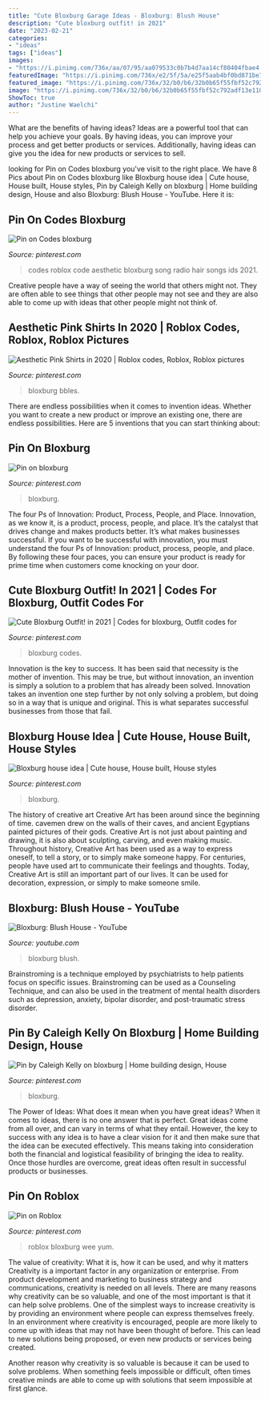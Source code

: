 ```yaml
---
title: "Cute Bloxburg Garage Ideas - Bloxburg: Blush House"
description: "Cute bloxburg outfit! in 2021"
date: "2023-02-21"
categories:
- "ideas"
tags: ["ideas"]
images:
- "https://i.pinimg.com/736x/aa/07/95/aa079533c0b7b4d7aa14cf80404fbae4.jpg"
featuredImage: "https://i.pinimg.com/736x/e2/5f/5a/e25f5aab4bf0bd871be711320f8192be.jpg"
featured_image: "https://i.pinimg.com/736x/32/b0/b6/32b0b65f55fbf52c792adf13e1104bad.jpg"
image: "https://i.pinimg.com/736x/32/b0/b6/32b0b65f55fbf52c792adf13e1104bad.jpg"
ShowToc: true
author: "Justine Waelchi"
---
```



What are the benefits of having ideas?
Ideas are a powerful tool that can help you achieve your goals. By having ideas, you can improve your process and get better products or services. Additionally, having ideas can give you the idea for new products or services to sell.

	

		
looking for Pin on Codes bloxburg you've visit to the right place. We have 8 Pics about Pin on Codes bloxburg like Bloxburg house idea | Cute house, House built, House styles, Pin by Caleigh Kelly on bloxburg | Home building design, House and also Bloxburg: Blush House - YouTube. Here it is:
		
    
## Pin On Codes Bloxburg

<img loading=lazy src="https://i.pinimg.com/736x/3c/fc/ae/3cfcaea7857a367989a0aee6c64067c5.jpg" onerror="this.onerror=null;this.src='https://tse3.mm.bing.net/th?id=OIP.8KwBtjjHlfXW3urK6fNUoAHaNK&amp;pid=15.1';" alt="Pin on Codes bloxburg">

_Source: pinterest.com_

>codes roblox code aesthetic bloxburg song radio hair songs ids 2021. 

	

Creative people have a way of seeing the world that others might not. They are often able to see things that other people may not see and they are also able to come up with ideas that other people might not think of.

    
## Aesthetic Pink Shirts In 2020 | Roblox Codes, Roblox, Roblox Pictures

<img loading=lazy src="https://i.pinimg.com/736x/6d/b6/a7/6db6a7144d59f3a276b0ed8ae7f762e1.jpg" onerror="this.onerror=null;this.src='https://tse4.mm.bing.net/th?id=OIP.gphczWxV3TOIQauFiYFiSQHaHV&amp;pid=15.1';" alt="Aesthetic Pink Shirts in 2020 | Roblox codes, Roblox, Roblox pictures">

_Source: pinterest.com_

>bloxburg bbles. 

	

There are endless possibilities when it comes to invention ideas. Whether you want to create a new product or improve an existing one, there are endless possibilities. Here are 5 inventions that you can start thinking about: 

    
## Pin On Bloxburg

<img loading=lazy src="https://i.pinimg.com/736x/aa/07/95/aa079533c0b7b4d7aa14cf80404fbae4.jpg" onerror="this.onerror=null;this.src='https://tse1.mm.bing.net/th?id=OIP.Uc0VsBN4NHRPFsEsmZmyMAHaKk&amp;pid=15.1';" alt="Pin on bloxburg">

_Source: pinterest.com_

>bloxburg. 

	

The four Ps of Innovation: Product, Process, People, and Place.
Innovation, as we know it, is a product, process, people, and place. It’s the catalyst that drives change and makes products better. It’s what makes businesses successful.
If you want to be successful with innovation, you must understand the four Ps of Innovation: product, process, people, and place. By following these four paces, you can ensure your product is ready for prime time when customers come knocking on your door.

    
## Cute Bloxburg Outfit! In 2021 | Codes For Bloxburg, Outfit Codes For

<img loading=lazy src="https://i.pinimg.com/736x/c8/bc/da/c8bcda6c2d911fb98b1502f336e57833.jpg" onerror="this.onerror=null;this.src='https://tse3.mm.bing.net/th?id=OIP.acC4eANOINRydmb21vQ9iAHaMa&amp;pid=15.1';" alt="Cute Bloxburg Outfit! in 2021 | Codes for bloxburg, Outfit codes for">

_Source: pinterest.com_

>bloxburg codes. 

	

Innovation is the key to success. It has been said that necessity is the mother of invention. This may be true, but without innovation, an invention is simply a solution to a problem that has already been solved. Innovation takes an invention one step further by not only solving a problem, but doing so in a way that is unique and original. This is what separates successful businesses from those that fail.

    
## Bloxburg House Idea | Cute House, House Built, House Styles

<img loading=lazy src="https://i.pinimg.com/736x/9a/bf/c8/9abfc84599d7ef183d0e4f690ad2a123.jpg" onerror="this.onerror=null;this.src='https://tse1.mm.bing.net/th?id=OIP.sp9ottGRjnLVl7dqz2lwLgHaET&amp;pid=15.1';" alt="Bloxburg house idea | Cute house, House built, House styles">

_Source: pinterest.com_

>bloxburg. 

	

The history of creative art
Creative Art has been around since the beginning of time. cavemen drew on the walls of their caves, and ancient Egyptians painted pictures of their gods. Creative Art is not just about painting and drawing, it is also about sculpting, carving, and even making music.
Throughout history, Creative Art has been used as a way to express oneself, to tell a story, or to simply make someone happy. For centuries, people have used art to communicate their feelings and thoughts. Today, Creative Art is still an important part of our lives. It can be used for decoration, expression, or simply to make someone smile.

    
## Bloxburg: Blush House - YouTube

<img loading=lazy src="https://i.ytimg.com/vi/4QrXm6qqaaw/maxresdefault.jpg" onerror="this.onerror=null;this.src='https://tse4.mm.bing.net/th?id=OIP.-E8VfTwFTJIZEZgO7YForAHaEK&amp;pid=15.1';" alt="Bloxburg: Blush House - YouTube">

_Source: youtube.com_

>bloxburg blush. 

	

Brainstroming is a technique employed by psychiatrists to help patients focus on specific issues. Brainstroming can be used as a Counseling Technique, and can also be used in the treatment of mental health disorders such as depression, anxiety, bipolar disorder, and post-traumatic stress disorder.

    
## Pin By Caleigh Kelly On Bloxburg | Home Building Design, House

<img loading=lazy src="https://i.pinimg.com/736x/e2/5f/5a/e25f5aab4bf0bd871be711320f8192be.jpg" onerror="this.onerror=null;this.src='https://tse1.mm.bing.net/th?id=OIP.kUIqkkxM0ZUdnSqy8BpUAAHaD0&amp;pid=15.1';" alt="Pin by Caleigh Kelly on bloxburg | Home building design, House">

_Source: pinterest.com_

>bloxburg. 

	

The Power of Ideas: What does it mean when you have great ideas?
When it comes to ideas, there is no one answer that is perfect. Great ideas come from all over, and can vary in terms of what they entail. However, the key to success with any idea is to have a clear vision for it and then make sure that the idea can be executed effectively. This means taking into consideration both the financial and logistical feasibility of bringing the idea to reality. Once those hurdles are overcome, great ideas often result in successful products or businesses.

    
## Pin On Roblox

<img loading=lazy src="https://i.pinimg.com/736x/32/b0/b6/32b0b65f55fbf52c792adf13e1104bad.jpg" onerror="this.onerror=null;this.src='https://tse2.mm.bing.net/th?id=OIP.FV4gq1RNncNOtfab4-UY2gHaIk&amp;pid=15.1';" alt="Pin on Roblox">

_Source: pinterest.com_

>roblox bloxburg wee yum. 

	

The value of creativity: What it is, how it can be used, and why it matters
Creativity is a important factor in any organization or enterprise. From product development and marketing to business strategy and communications, creativity is needed on all levels. There are many reasons why creativity can be so valuable, and one of the most important is that it can help solve problems.
One of the simplest ways to increase creativity is by providing an environment where people can express themselves freely. In an environment where creativity is encouraged, people are more likely to come up with ideas that may not have been thought of before. This can lead to new solutions being proposed, or even new products or services being created.

Another reason why creativity is so valuable is because it can be used to solve problems. When something feels impossible or difficult, often times creative minds are able to come up with solutions that seem impossible at first glance.

